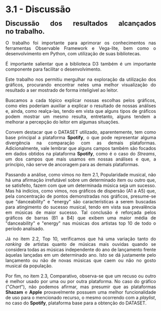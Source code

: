 <style> 
    p, table, figure, figcaption, h1, h2, h3, h4, h5, h6, .katex-display 
    {
        max-width:none;
        text-align: justify;
        margin: 15px 15px;
        text-wrap: pretty;
    }
</style>
# 3.1 - Discussão

## Discussão dos resultados alcançados no trabalho.

O trabalho foi importante para aprimorar os conhecimentos nas ferramentas Observable Framework e Vega-lite, bem como o desenvolvimento em Python, com utilização de suas bibliotecas.

É importante salientar que a biblioteca D3 também é um importante componente para facilitar o desenvolvimento.

Este trabalho nos permitiu mergulhar na exploração da utilização dos gráficos, procurando encontrar neles uma melhor visualização do resultado a ser mostrado de forma inteligível ao leitor.

Buscamos a cada tópico explicar nossas escolhas pelos gráficos, como eles poderiam auxiliar a explicar o resultado de nossas análises e, ainda, como realça-las, tendo em vista que alguns tipos de gráficos podem mostrar um mesmo resulta, entretanto, alguns tendem a melhorar a percepção do leitor em algumas situações. 

Convem destacar que o DATASET utilizado, aparentemente, tem como base principal a plataforma **Spotify**, o que pode representar alguma divergência na comparação com as demais plataformas. Adicionalmente, vale lembrar que alguns campos também são focados em dados obtidos na plataforma **Spotify**, como é o caso do *Streams*, um dos campos que mais usamos em nossas análises e que, a princípio, não serve de ancoragem para as demais plataformas.

Passando a análise, como vimos no item 2.1, Popularidade musical, não há uma afirmação irrefutável sobre um determinado item ou outro que, se satisfeito, fazem com que um determinada música seja um sucesso. Mas há indícios, como vimos, nos gráficos de dispersão (A1 a A5) que, pela concentração de pontos demonstradas nos gráficos, presume-se que "danceability" e "energy" são características a serem buscadas para atingimento do sucesso musical, tendo em vista sua prevalência em músicas de maior sucesso. Tal conclusão é reforçada pelos gráficos de barras (B1 a B4) que exibem uma maior média de "danceability" e "energy" nas músicas dos artistas top 10 de todo o período analisado.  

Já no item 2.2, Top 10, verificamos que há uma variação tanto do *ranking* de artistas quanto de músicas mais ouvidas quando se considera todas as músicas independente do ano de lançamento frente àquelas lançadas em um determinado ano. Isto se dá justamente pelo lançamento ou não de novas músicas que caem ou não no gosto musical da população.

Por fim, no item 2.3, Comparativo, observa-se que um recuso ou outro é melhor usado por uma ou por outra plataforma. No caso do gráfico ("*Chart*"), não podemos afirmar, mas presumir que as plataformas **Shazam** e **Apple** provavelmente possuem uma melhor funcionalidade de uso para o mencionado recurso, o mesmo ocorrendo com a *playlist*, no caso do **Spotify**, plataforma base para a obtenção do DATASET. 


```

